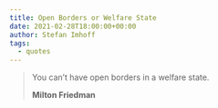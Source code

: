 ```yaml
---
title: Open Borders or Welfare State
date: 2021-02-28T18:00:00+00:00
author: Stefan Imhoff
tags:
  - quotes
---
```


> You can’t have open borders in a welfare state.
>
> **Milton Friedman**
